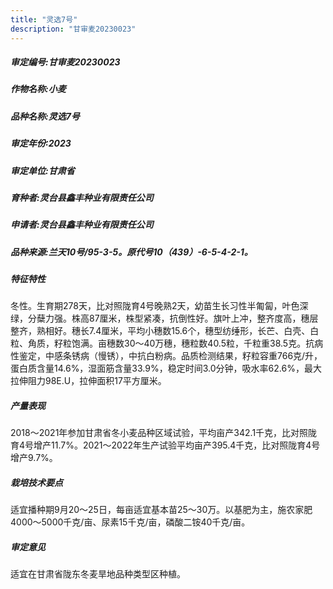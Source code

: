 ```yaml
---
title: "灵选7号"
description: "甘审麦20230023"
---
```

##### 审定编号:甘审麦20230023

##### 作物名称:小麦

##### 品种名称:灵选7号

##### 审定年份:2023

##### 审定单位:甘肃省

##### 育种者:灵台县鑫丰种业有限责任公司

##### 申请者:灵台县鑫丰种业有限责任公司

##### 品种来源:兰天10号/95-3-5。原代号10（439）-6-5-4-2-1。 

##### 特征特性
冬性。生育期278天，比对照陇育4号晚熟2天，幼苗生长习性半匍匐，叶色深绿，分蘖力强。株高87厘米，株型紧凑，抗倒性好。旗叶上冲，整齐度高，穗层整齐，熟相好。穗长7.4厘米，平均小穗数15.6个，穗型纺缍形，长芒、白壳、白粒、角质，籽粒饱满。亩穗数30～40万穗，穗粒数40.5粒，千粒重38.5克。抗病性鉴定，中感条锈病（慢锈），中抗白粉病。品质检测结果，籽粒容重766克/升，蛋白质含量14.6%，湿面筋含量33.9%，稳定时间3.0分钟，吸水率62.6%，最大拉伸阻力98E.U，拉伸面积17平方厘米。 

##### 产量表现
2018～2021年参加甘肃省冬小麦品种区域试验，平均亩产342.1千克，比对照陇育4号增产11.7%。2021～2022年生产试验平均亩产395.4千克，比对照陇育4号增产9.7%。

##### 栽培技术要点
适宜播种期9月20～25日，每亩适宜基本苗25～30万。以基肥为主，施农家肥4000～5000千克/亩、尿素15千克/亩，磷酸二铵40千克/亩。

##### 审定意见
适宜在甘肃省陇东冬麦旱地品种类型区种植。

